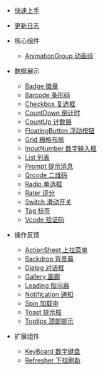 * [快速上手](quickstart.md)

* [更新日志](changelog.md)

* 核心组件

  * [AnimationGroup 动画组](animation-group.md)

* 数据展示
  
  * [Badge 徽章](badge.md)
  * [Barcode 条形码](barcode.md)
  * [Checkbox 复选框](checkbox.md)
  * [CountDown 倒计时](countdown.md)
  * [CountUp 计数器](countup.md)
  * [FloatingButton 浮动按钮](floating-button.md)
  * [Grid 栅格布局](grid.md)
  * [InputNumber 数字输入框](input-number.md)
  * [List 列表](list.md)
  * [Prompt 提示消息](prompt.md)
  * [Qrcode 二维码](qrcode.md)
  * [Radio 单选框](radio.md)
  * [Rater 评分](rater.md)
  * [Switch 滑动开关](switch.md)
  * [Tag 标签](tag.md)
  * [Vcode 验证码](vcode.md)

* 操作反馈

  * [ActionSheet 上拉菜单](actionsheet.md)
  * [Backdrop 背景幕](backdrop.md)
  * [Dialog 对话框](dialog.md)
  * [Gallery 画廊](gallery.md)
  * [Loading 指示器](loading.md)
  * [Notification 通知](notification.md)
  * [Spin 加载中](spin.md)
  * [Toast 提示框](toast.md)
  * [Toptips 顶部提示](toptips.md)

* 扩展组件

  * [KeyBoard 数字键盘](keyboard.md)
  * [Refresher 下拉刷新](refresher.md)